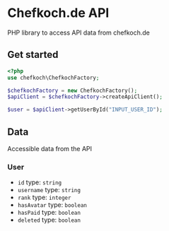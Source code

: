 # Chefkoch.de API

PHP library to access API data from chefkoch.de

## Get started
```PHP
<?php
use chefkoch\ChefkochFactory;

$chefkochFactory = new ChefkochFactory();
$apiClient = $chefkochFactory->createApiClient();

$user = $apiClient->getUserById("INPUT_USER_ID");
```

## Data
Accessible data from the API

### User
* ``id`` type: ``string``
* ``username`` type: ``string``
* ``rank`` type: ``integer``
* ``hasAvatar`` type: ``boolean``
* ``hasPaid`` type: ``boolean``
* ``deleted`` type: ``boolean``